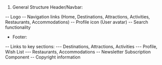 1. General Structure
Header/Navbar:

-- Logo
-- Navigation links (Home, Destinations, Attractions, Activities, Restaurants, Accommodations)
-- Profile icon (User avatar)
-- Search functionality

- Footer:

-- Links to key sections:
--- Destinations, Attractions, Activities
--- Profile, Wish List
--- Restaurants, Accommodations
-- Newsletter Subscription Component
-- Copyright information
